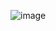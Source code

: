 ![image](https://github.com/naraku010/keyboard_layout/assets/67636481/4775eb23-3797-484c-974a-b6486b6a2eab)

